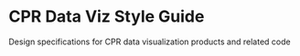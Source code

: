 # CPR Data Viz Style Guide

Design specifications for CPR data visualization products and related code
